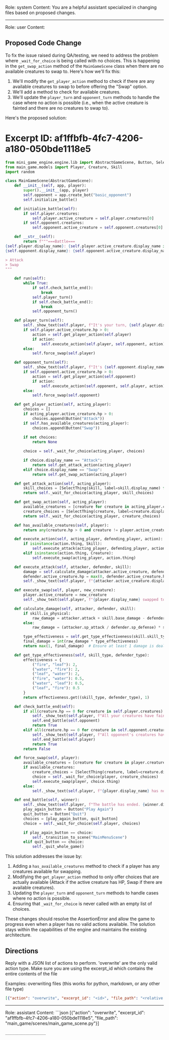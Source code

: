 Role: system
Content: You are a helpful assistant specialized in changing files based on proposed changes.
__________________
Role: user
Content: 
## Proposed Code Change
To fix the issue raised during QA/testing, we need to address the problem where `_wait_for_choice` is being called with no choices. This is happening in the `get_swap_action` method of the `MainGameScene` class when there are no available creatures to swap to. Here's how we'll fix this:

1. We'll modify the `get_player_action` method to check if there are any available creatures to swap to before offering the "Swap" option.
2. We'll add a method to check for available creatures.
3. We'll update the `player_turn` and `opponent_turn` methods to handle the case where no action is possible (i.e., when the active creature is fainted and there are no creatures to swap to).

Here's the proposed solution:

# Excerpt ID: af1ffbfb-4fc7-4206-a180-050bde1118e5
```python main_game/scenes/main_game_scene.py
from mini_game_engine.engine.lib import AbstractGameScene, Button, SelectThing
from main_game.models import Player, Creature, Skill
import random

class MainGameScene(AbstractGameScene):
    def __init__(self, app, player):
        super().__init__(app, player)
        self.opponent = app.create_bot("basic_opponent")
        self.initialize_battle()

    def initialize_battle(self):
        if self.player.creatures:
            self.player.active_creature = self.player.creatures[0]
        if self.opponent.creatures:
            self.opponent.active_creature = self.opponent.creatures[0]

    def __str__(self):
        return f"""===Battle===
{self.player.display_name}: {self.player.active_creature.display_name if self.player.active_creature else 'No active creature'} (HP: {self.player.active_creature.hp}/{self.player.active_creature.max_hp} if self.player.active_creature else 'N/A')
{self.opponent.display_name}: {self.opponent.active_creature.display_name if self.opponent.active_creature else 'No active creature'} (HP: {self.opponent.active_creature.hp}/{self.opponent.active_creature.max_hp} if self.opponent.active_creature else 'N/A')

> Attack
> Swap
"""

    def run(self):
        while True:
            if self.check_battle_end():
                break
            self.player_turn()
            if self.check_battle_end():
                break
            self.opponent_turn()

    def player_turn(self):
        self._show_text(self.player, f"It's your turn, {self.player.display_name}!")
        if self.player.active_creature.hp > 0:
            action = self.get_player_action(self.player)
            if action:
                self.execute_action(self.player, self.opponent, action)
        else:
            self.force_swap(self.player)

    def opponent_turn(self):
        self._show_text(self.player, f"It's {self.opponent.display_name}'s turn!")
        if self.opponent.active_creature.hp > 0:
            action = self.get_player_action(self.opponent)
            if action:
                self.execute_action(self.opponent, self.player, action)
        else:
            self.force_swap(self.opponent)

    def get_player_action(self, acting_player):
        choices = []
        if acting_player.active_creature.hp > 0:
            choices.append(Button("Attack"))
        if self.has_available_creatures(acting_player):
            choices.append(Button("Swap"))
        
        if not choices:
            return None

        choice = self._wait_for_choice(acting_player, choices)

        if choice.display_name == "Attack":
            return self.get_attack_action(acting_player)
        elif choice.display_name == "Swap":
            return self.get_swap_action(acting_player)

    def get_attack_action(self, acting_player):
        skill_choices = [SelectThing(skill, label=skill.display_name) for skill in acting_player.active_creature.skills]
        return self._wait_for_choice(acting_player, skill_choices)

    def get_swap_action(self, acting_player):
        available_creatures = [creature for creature in acting_player.creatures if creature != acting_player.active_creature and creature.hp > 0]
        creature_choices = [SelectThing(creature, label=creature.display_name) for creature in available_creatures]
        return self._wait_for_choice(acting_player, creature_choices)

    def has_available_creatures(self, player):
        return any(creature.hp > 0 and creature != player.active_creature for creature in player.creatures)

    def execute_action(self, acting_player, defending_player, action):
        if isinstance(action.thing, Skill):
            self.execute_attack(acting_player, defending_player, action.thing)
        elif isinstance(action.thing, Creature):
            self.execute_swap(acting_player, action.thing)

    def execute_attack(self, attacker, defender, skill):
        damage = self.calculate_damage(attacker.active_creature, defender.active_creature, skill)
        defender.active_creature.hp = max(0, defender.active_creature.hp - damage)
        self._show_text(self.player, f"{attacker.active_creature.display_name} used {skill.display_name} and dealt {damage} damage to {defender.active_creature.display_name}!")

    def execute_swap(self, player, new_creature):
        player.active_creature = new_creature
        self._show_text(self.player, f"{player.display_name} swapped to {new_creature.display_name}!")

    def calculate_damage(self, attacker, defender, skill):
        if skill.is_physical:
            raw_damage = attacker.attack + skill.base_damage - defender.defense
        else:
            raw_damage = (attacker.sp_attack / defender.sp_defense) * skill.base_damage

        type_effectiveness = self.get_type_effectiveness(skill.skill_type, defender.creature_type)
        final_damage = int(raw_damage * type_effectiveness)
        return max(1, final_damage)  # Ensure at least 1 damage is dealt

    def get_type_effectiveness(self, skill_type, defender_type):
        effectiveness = {
            ("fire", "leaf"): 2,
            ("water", "fire"): 2,
            ("leaf", "water"): 2,
            ("fire", "water"): 0.5,
            ("water", "leaf"): 0.5,
            ("leaf", "fire"): 0.5
        }
        return effectiveness.get((skill_type, defender_type), 1)

    def check_battle_end(self):
        if all(creature.hp == 0 for creature in self.player.creatures):
            self._show_text(self.player, f"All your creatures have fainted. {self.opponent.display_name} wins!")
            self.end_battle(self.opponent)
            return True
        elif all(creature.hp == 0 for creature in self.opponent.creatures):
            self._show_text(self.player, f"All opponent's creatures have fainted. You win!")
            self.end_battle(self.player)
            return True
        return False

    def force_swap(self, player):
        available_creatures = [creature for creature in player.creatures if creature.hp > 0]
        if available_creatures:
            creature_choices = [SelectThing(creature, label=creature.display_name) for creature in available_creatures]
            choice = self._wait_for_choice(player, creature_choices)
            self.execute_swap(player, choice.thing)
        else:
            self._show_text(self.player, f"{player.display_name} has no more creatures available!")

    def end_battle(self, winner):
        self._show_text(self.player, f"The battle has ended. {winner.display_name} is the winner!")
        play_again_button = Button("Play Again")
        quit_button = Button("Quit")
        choices = [play_again_button, quit_button]
        choice = self._wait_for_choice(self.player, choices)

        if play_again_button == choice:
            self._transition_to_scene("MainMenuScene")
        elif quit_button == choice:
            self._quit_whole_game()
```

This solution addresses the issue by:

1. Adding a `has_available_creatures` method to check if a player has any creatures available for swapping.
2. Modifying the `get_player_action` method to only offer choices that are actually available (Attack if the active creature has HP, Swap if there are available creatures).
3. Updating the `player_turn` and `opponent_turn` methods to handle cases where no action is possible.
4. Ensuring that `_wait_for_choice` is never called with an empty list of choices.

These changes should resolve the AssertionError and allow the game to progress even when a player has no valid actions available. The solution stays within the capabilities of the engine and maintains the existing architecture.

## Directions
Reply with a JSON list of actions to perform. 'overwrite' are the only valid action type. 
Make sure you are using the excerpt_id which contains the entire contents of the file

Examples:
overwriting files (this works for python, markdown, or any other file type)
```json output_example1
[{"action": "overwrite", "excerpt_id": "<id>", "file_path": "<relative file path>"}]
```

__________________
Role: assistant
Content: ```json
[{"action": "overwrite", "excerpt_id": "af1ffbfb-4fc7-4206-a180-050bde1118e5", "file_path": "main_game/scenes/main_game_scene.py"}]
```
__________________

